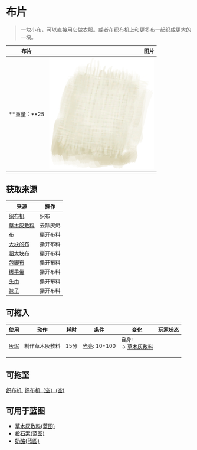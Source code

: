 # 布片  
> 一块小布，可以直接用它做衣服。或者在织布机上和更多布一起织成更大的一块。  
  
  布片  |   图片   
 ----  |  ----:   
 **重量：**25  |  ![](Sprite/ClothSmall.png)   
  
## 获取来源  
来源  |  操作  
----  |  ----  
[织布机](Loom.md)  |  织布  
[草木灰敷料](AshDressing.md)  |  去除灰烬  
[布](Cloth.md)  |  撕开布料  
[大块的布](ClothLarge.md)  |  撕开布料  
[超大块布](ClothVeryLarge.md)  |  撕开布料  
[包脚布](FootWrappings.md)  |  撕开布料  
[绑手带](HandWrappings.md)  |  撕开布料  
[头巾](HeadWrappings.md)  |  撕开布料  
[袜子](Socks.md)  |  撕开布料  
## 可拖入  
使用  |  动作  |  耗时  |  条件  |  变化  |  玩家状态  
----  |  ----  |  ----  |  ----  |  ----  |  ----  
[灰烬](Ash.md)  |  制作草木灰敷料  |  15分  |  [光亮](Light.md): 10-100  |  自身:<br>→ [草木灰敷料](AshDressing.md)<br><br>  |    
## 可拖至  
[织布机](Loom.md), [织布机（空）(空)](LoomEmpty.md)  
## 可用于蓝图  
- [草木灰敷料(蓝图)](Bp_AshDressing.md)  
- [投石索(蓝图)](Bp_Sling.md)  
- [奶酪(蓝图)](Bp_Cheese.md)  
  
  
